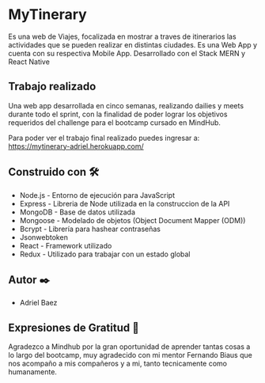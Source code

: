 # MyTinerary

Es una web de Viajes, focalizada en mostrar a traves de itinerarios las actividades que se pueden realizar en distintas ciudades. Es una Web App y cuenta con su respectiva Mobile App. Desarrollado con el Stack MERN y React Native

## Trabajo realizado

Una web app desarrollada en cinco semanas, realizando dailies y meets durante todo el sprint, con la finalidad de poder lograr los objetivos requeridos del challenge para el bootcamp cursado en MindHub.

Para poder ver el trabajo final realizado puedes ingresar a: https://mytinerary-adriel.herokuapp.com/

## Construido con 🛠️

* Node.js - Entorno de ejecución para JavaScript
* Express - Libreria de Node utilizada en la construccion de la API
* MongoDB - Base de datos utilizada
* Mongoose - Modelado de objetos (Object Document Mapper (ODM))
* Bcrypt - Librería para hashear contraseñas
* Jsonwebtoken
* React - Framework utilizado
* Redux - Utilizado para trabajar con un estado global

## Autor ✒️

* Adriel Baez

## Expresiones de Gratitud 🎁
Agradezco a Mindhub por la gran oportunidad de aprender tantas cosas a lo largo del bootcamp, muy agradecido con mi mentor Fernando Biaus que nos acompaño a mis compañeros y a mi, tanto tecnicamente como humanamente.
